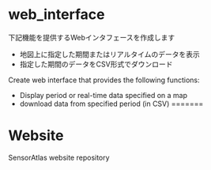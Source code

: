 # web_interface

下記機能を提供するWebインタフェースを作成します
- 地図上に指定した期間またはリアルタイムのデータを表示
- 指定した期間のデータをCSV形式でダウンロード

Create web interface that provides the following functions:
- Display period or real-time data specified on a map
- download data from specified period (in CSV)
=======
# Website

SensorAtlas website repository


